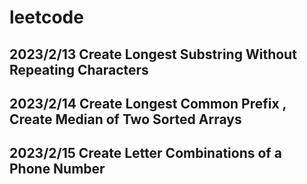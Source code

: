 # leetcode

## 2023/2/13 Create Longest Substring Without Repeating Characters
## 2023/2/14 Create Longest Common Prefix , Create Median of Two Sorted Arrays
## 2023/2/15 Create Letter Combinations of a Phone Number
